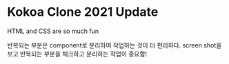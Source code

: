 # Kokoa Clone 2021 Update

HTML and CSS are so much fun

반복되는 부분은 component로 분리하여 작업하는 것이 더 편리하다.
screen shot을 보고 반복되는 부분을 체크하고 분리하는 작업이 중요함!
